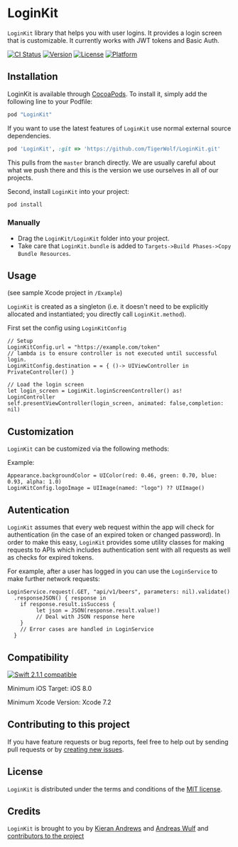 # LoginKit

`LoginKit` library that helps you with user logins. It provides a login screen that is customizable. It currently works with JWT tokens and Basic Auth.

[![CI Status](http://img.shields.io/travis/TigerWolf/LoginKit.svg?style=flat)](https://travis-ci.org/TigerWolf/LoginKit)
[![Version](https://img.shields.io/cocoapods/v/LoginKit.svg?style=flat)](http://cocoapods.org/pods/LoginKit)
[![License](https://img.shields.io/cocoapods/l/LoginKit.svg?style=flat)](http://cocoapods.org/pods/LoginKit)
[![Platform](https://img.shields.io/cocoapods/p/LoginKit.svg?style=flat)](http://cocoapods.org/pods/LoginKit)

## Installation

LoginKit is available through [CocoaPods](http://cocoapods.org). To install
it, simply add the following line to your Podfile:

```ruby
pod "LoginKit"
```

If you want to use the latest features of `LoginKit` use normal external source dependencies.

```ruby
pod 'LoginKit', :git => 'https://github.com/TigerWolf/LoginKit.git'
```

This pulls from the `master` branch directly. We are usually careful about what we push there and this is the version we use ourselves in all of our projects.

Second, install `LoginKit` into your project:

```ruby
pod install
```

### Manually

* Drag the `LoginKit/LoginKit` folder into your project.
* Take care that `LoginKit.bundle` is added to `Targets->Build Phases->Copy Bundle Resources`.

## Usage

(see sample Xcode project in `/Example`)

`LoginKit` is created as a singleton (i.e. it doesn't need to be explicitly allocated and instantiated; you directly call `LoginKit.method`).

First set the config using `LoginKitConfig`

```
// Setup
LoginKitConfig.url = "https://example.com/token"
// lambda is to ensure controller is not executed until successful login.
LoginKitConfig.destination = = { ()-> UIViewController in PrivateController() }

// Load the login screen
let login_screen = LoginKit.loginScreenController() as! LoginController
self.presentViewController(login_screen, animated: false,completion: nil)
```

## Customization

`LoginKit` can be customized via the following methods:

Example:
```
Appearance.backgroundColor = UIColor(red: 0.46, green: 0.70, blue: 0.93, alpha: 1.0)
LoginKitConfig.logoImage = UIImage(named: "logo") ?? UIImage()
```


## Autentication

`LoginKit` assumes that every web request within the app will check for authentication (in the case of an expired token or changed password). In order to make this easy, `LoginKit` provides some utility classes for making requests to APIs which includes authentication sent with all requests as well as checks for expired tokens.

For example, after a user has logged in you can use the `LoginService` to make further network requests:

```
LoginService.request(.GET, "api/v1/beers", parameters: nil).validate()
  .responseJSON() { response in
    if response.result.isSuccess {
         let json = JSON(response.result.value!)
         // Deal with JSON response here
    }
    // Error cases are handled in LoginService
  }
```

## Compatibility

[![Swift 2.1.1 compatible](https://img.shields.io/badge/Language-Swift2-blue.svg?style=flat)](https://developer.apple.com/swift)

Minimum iOS Target: iOS 8.0

Minimum Xcode Version: Xcode 7.2

## Contributing to this project

If you have feature requests or bug reports, feel free to help out by sending pull requests or by [creating new issues](https://github.com/TigerWolf/LoginKit/issues/new).

## License

`LoginKit` is distributed under the terms and conditions of the [MIT license](https://github.com/TigerWolf/LoginKit/blob/master/Licence.txt).

## Credits

`LoginKit` is brought to you by [Kieran Andrews](http://kieranandrews.com.au/) and [Andreas Wulf](https://github.com/awulf) and [contributors to the project](https://github.com/TigerWolf/LoginKit/contributors)
